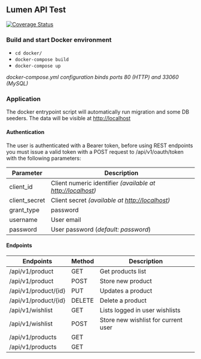 ## Lumen API Test

[![Coverage Status](https://coveralls.io/repos/github/mattiabasone/lumen-api-test/badge.svg)](https://coveralls.io/github/mattiabasone/lumen-api-test)

### Build and start Docker environment

- `cd docker/`
- `docker-compose build`
- `docker-compose up`

*docker-compose.yml configuration binds ports 80 (HTTP) and 33060 (MySQL)*

### Application

The docker entrypoint script will automatically run migration and some DB seeders.
The data will be visible at [http://localhost](http://localhost)

#### Authentication

The user is authenticated with a Bearer token, before using REST endpoints you must issue a valid 
token with a POST request to /api/v1/oauth/token with the following parameters:

| Parameter | Description |
| --------- | ----------- |
| client_id | Client numeric identifier *(available at [http://localhost](http://localhost))* |
| client_secret | Client secret *(available at [http://localhost](http://localhost))* |
| grant_type | password |
| username | User email |
| password | User password (*default: password*)

#### Endpoints

| Endpoints | Method | Description |
| --------- | ------ | ----------- |
| /api/v1/product | GET | Get products list |
| /api/v1/product | POST | Store new product |
| /api/v1/product/{id} | PUT | Updates a product |
| /api/v1/product/{id} | DELETE | Delete a product |
| /api/v1/wishlist | GET | Lists logged in user wishlists |
| /api/v1/wishlist | POST | Store new wishlist for current user |
| /api/v1/products | GET | |
| /api/v1/products | GET | |
